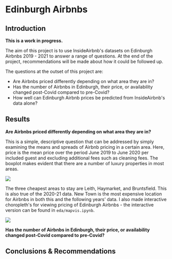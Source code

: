 # Edinburgh Airbnbs

## Introduction

**This is a work in progress.**

The aim of this project is to use InsideAirbnb's datasets on Edinburgh Airbnbs 2019 - 2021 to answer a range of questions. At the end of the project, recommendations will be made about how it could be followed up.

The questions at the outset of this project are:
- Are Airbnbs priced differently depending on what area they are in?
- Has the number of Airbnbs in Edinburgh, their price, or availability changed post-Covid compared to pre-Covid?
- How well can Edinburgh Airbnb prices be predicted from InsideAirbnb's data alone?

## Results

**Are Airbnbs priced differently depending on what area they are in?**

This is a simple, descriptive question that can be addressed by simply examining the means and spreads of Airbnb pricing in a certain area. Here, price is the mean price over the period June 2019 to June 2020 per included guest and excluding additional fees such as cleaning fees. The boxplot makes evident that there are a number of luxury properties in most areas.

![](../master/eda/neighbourhood_pricepig_boxplot.png)

The three cheapest areas to stay are Leith, Haymarket, and Bruntsfield. This is also true of the 2020-21 data. New Town is the most expensive location for Airbnbs in both this and the following years' data. I also made interactive choropleth's for viewing pricing of Edinburgh Airbnbs - the interactive version can be found in `eda/mapvis.ipynb`. 

![](../master/eda/price_choropleth.PNG)

**Has the number of Airbnbs in Edinburgh, their price, or availability changed post-Covid compared to pre-Covid?**

## Conclusions & Recommendations 
